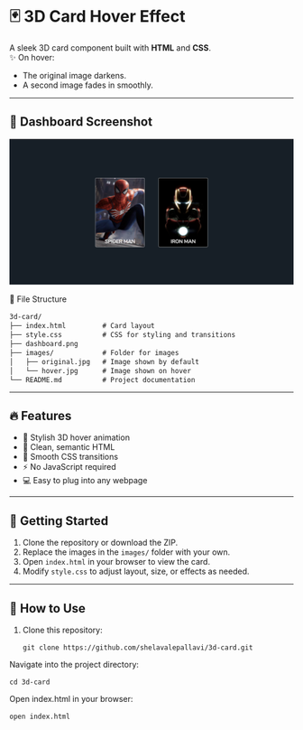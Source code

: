 # 🃏 3D Card Hover Effect

A sleek 3D card component built with **HTML** and **CSS**.  
✨ On hover:
- The original image darkens.
- A second image fades in smoothly.

---

## 📸 Dashboard Screenshot

![Dashboard Preview](dashboard.png)

📂 File Structure

```
3d-card/
├── index.html         # Card layout
├── style.css          # CSS for styling and transitions
├── dashboard.png         
├── images/            # Folder for images
│   ├── original.jpg   # Image shown by default
│   └── hover.jpg      # Image shown on hover
└── README.md          # Project documentation

```

---

## 🔥 Features

- 🎨 Stylish 3D hover animation
- 🧼 Clean, semantic HTML
- 💅 Smooth CSS transitions
- ⚡ No JavaScript required
- 💻 Easy to plug into any webpage

---

## 🚀 Getting Started

1. Clone the repository or download the ZIP.
2. Replace the images in the `images/` folder with your own.
3. Open `index.html` in your browser to view the card.
4. Modify `style.css` to adjust layout, size, or effects as needed.

---

## 🔧 How to Use

1. Clone this repository:
   ```
   git clone https://github.com/shelavalepallavi/3d-card.git

Navigate into the project directory:
```
cd 3d-card
```

Open index.html in your browser:

```
open index.html
```
